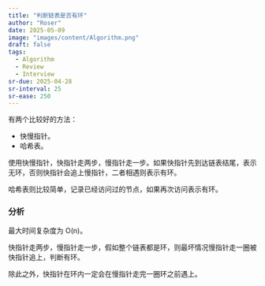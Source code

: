 ```yaml
---
title: "判断链表是否有环"
author: "Roser"
date: 2025-05-09
image: "images/content/Algorithm.png"
draft: false
tags:
  - Algorithm
  - Review
  - Interview
sr-due: 2025-04-28
sr-interval: 25
sr-ease: 250
---
```

有两个比较好的方法：
- 快慢指针。
- 哈希表。

使用快慢指针，快指针走两步，慢指针走一步。如果快指针先到达链表结尾，表示无环，否则快指针会追上慢指针，二者相遇则表示有环。

哈希表则比较简单，记录已经访问过的节点，如果再次访问表示有环。

### 分析

最大时间复杂度为 O(n)。

快指针走两步，慢指针走一步，假如整个链表都是环，则最坏情况慢指针走一圈被快指针追上，判断有环。

除此之外，快指针在环内一定会在慢指针走完一圈环之前遇上。